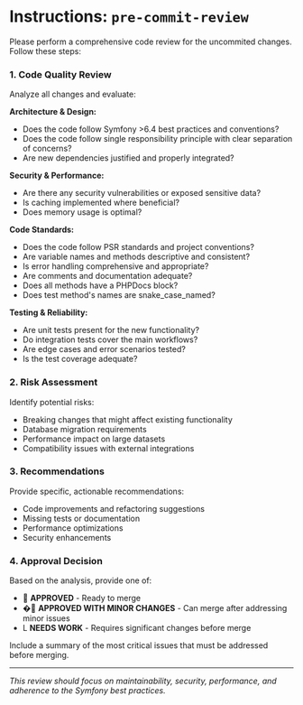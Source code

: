# Instructions: `pre-commit-review`

Please perform a comprehensive code review for the uncommited changes. Follow these steps:

### 1. Code Quality Review
Analyze all changes and evaluate:

**Architecture & Design:**
- Does the code follow Symfony >6.4 best practices and conventions?
- Does the code follow single responsibility principle with clear separation of concerns?
- Are new dependencies justified and properly integrated?

**Security & Performance:**
- Are there any security vulnerabilities or exposed sensitive data?
- Is caching implemented where beneficial?
- Does memory usage is optimal?

**Code Standards:**
- Does the code follow PSR standards and project conventions?
- Are variable names and methods descriptive and consistent?
- Is error handling comprehensive and appropriate?
- Are comments and documentation adequate?
- Does all methods have a PHPDocs block?
- Does test method's names are snake_case_named?

**Testing & Reliability:**
- Are unit tests present for the new functionality?
- Do integration tests cover the main workflows?
- Are edge cases and error scenarios tested?
- Is the test coverage adequate?

### 2. Risk Assessment
Identify potential risks:
- Breaking changes that might affect existing functionality
- Database migration requirements
- Performance impact on large datasets
- Compatibility issues with external integrations

### 3. Recommendations
Provide specific, actionable recommendations:
- Code improvements and refactoring suggestions
- Missing tests or documentation
- Performance optimizations
- Security enhancements

### 4. Approval Decision
Based on the analysis, provide one of:
-  **APPROVED** - Ready to merge
- � **APPROVED WITH MINOR CHANGES** - Can merge after addressing minor issues
- L **NEEDS WORK** - Requires significant changes before merge

Include a summary of the most critical issues that must be addressed before merging.

---

*This review should focus on maintainability, security, performance, and adherence to the Symfony best practices.*

